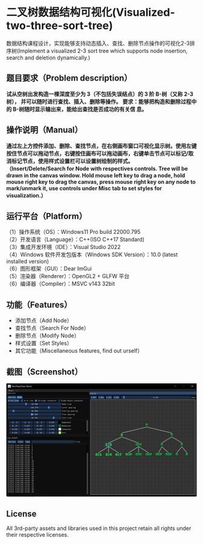 # 二叉树数据结构可视化(Visualized-two-three-sort-tree)
数据结构课程设计，实现能够支持动态插入、查找、删除节点操作的可视化2-3排序树(Implement a visualized 2-3 sort tree which supports node insertion, search and deletion dynamically.)
## 题目要求（Problem description）
**试从空树出发构造一棵深度至少为 3（不包括失误结点）的 3 阶 B-树（又称 2-3 树），
并可以随时进行查找、插入、删除等操作。
要求：能够把构造和删除过程中的 B-树随时显示输出来，能给出查找是否成功的有关信
息。**
## 操作说明（Manual）
**通过左上方控件添加、删除、查找节点，在右侧画布窗口可视化显示树。使用左键按住节点可以拖动节点，右键按住画布可以拖动画布，右键单击节点可以标记/取消标记节点，使用样式设置栏可以设置树绘制的样式。  
（Insert/Delete/Search for Node with respectives controls. Tree will be drawn in the canvas window. Hold mouse left key to drag a node, hold mouse right key to drag the canvas, press mouse right key on any node to mark/unmark it, use controls under Misc tab to set styles for visualization.）**
## 运行平台（Platform）
（1）操作系统（OS）：Windows11 Pro build 22000.795  
（2）开发语言（Language）：C++(ISO C++17 Standard)  
（3）集成开发环境（IDE）：Visual Studio 2022  
（4）Windows 软件开发包版本（Windows SDK Version）：10.0 (latest installed version)  
（6）图形框架（GUI）：Dear ImGui  
（5）渲染器（Renderer）：OpenGL2 + GLFW 平台  
（6）编译器（Compiler）：MSVC v143 32bit  
## 功能（Features）
+ 添加节点（Add Node）
+ 查找节点（Search For Node）
+ 删除节点（Modify Node）
+ 样式设置（Set Styles）
+ 其它功能（Miscellaneous features, find out urself）
## 截图（Screenshot）
![screenshot](https://raw.githubusercontent.com/leo4048111/Visualized-Two-Three-Tree/main/screenshot/screenshot.png?token=GHSAT0AAAAAABRWPC25ZJCEW4ISJCUYXDACYYMCEMA)
## License
All 3rd-party assets and libraries used in this project retain all rights under their respective licenses.
